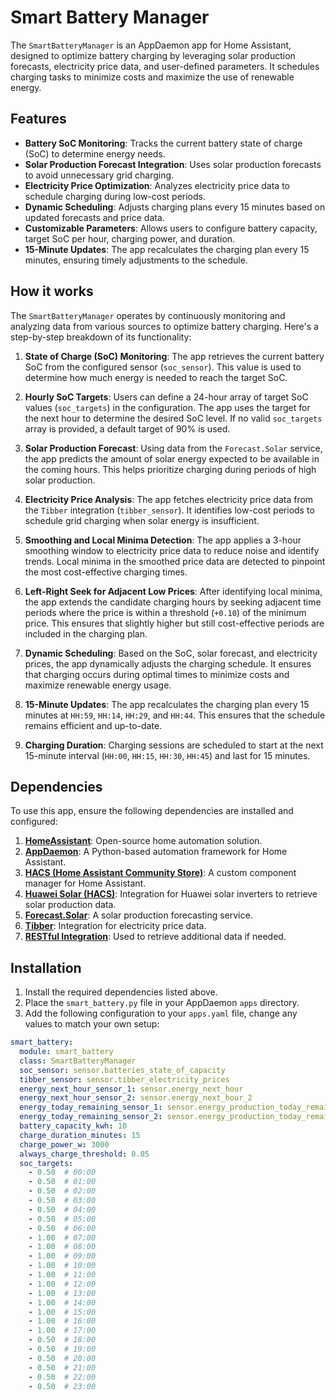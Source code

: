 # Smart Battery Manager

The `SmartBatteryManager` is an AppDaemon app for Home Assistant, designed to optimize battery charging by leveraging solar production forecasts, electricity price data, and user-defined parameters. It schedules charging tasks to minimize costs and maximize the use of renewable energy.

## Features

- **Battery SoC Monitoring**: Tracks the current battery state of charge (SoC) to determine energy needs.
- **Solar Production Forecast Integration**: Uses solar production forecasts to avoid unnecessary grid charging.
- **Electricity Price Optimization**: Analyzes electricity price data to schedule charging during low-cost periods.
- **Dynamic Scheduling**: Adjusts charging plans every 15 minutes based on updated forecasts and price data.
- **Customizable Parameters**: Allows users to configure battery capacity, target SoC per hour, charging power, and duration.
- **15-Minute Updates**: The app recalculates the charging plan every 15 minutes, ensuring timely adjustments to the schedule.

## How it works

The `SmartBatteryManager` operates by continuously monitoring and analyzing data from various sources to optimize battery charging. Here's a step-by-step breakdown of its functionality:

1. **State of Charge (SoC) Monitoring**: The app retrieves the current battery SoC from the configured sensor (`soc_sensor`). This value is used to determine how much energy is needed to reach the target SoC.

2. **Hourly SoC Targets**: Users can define a 24-hour array of target SoC values (`soc_targets`) in the configuration. The app uses the target for the next hour to determine the desired SoC level. If no valid `soc_targets` array is provided, a default target of 90% is used.

3. **Solar Production Forecast**: Using data from the `Forecast.Solar` service, the app predicts the amount of solar energy expected to be available in the coming hours. This helps prioritize charging during periods of high solar production.

4. **Electricity Price Analysis**: The app fetches electricity price data from the `Tibber` integration (`tibber_sensor`). It identifies low-cost periods to schedule grid charging when solar energy is insufficient.

5. **Smoothing and Local Minima Detection**: The app applies a 3-hour smoothing window to electricity price data to reduce noise and identify trends. Local minima in the smoothed price data are detected to pinpoint the most cost-effective charging times.

6. **Left-Right Seek for Adjacent Low Prices**: After identifying local minima, the app extends the candidate charging hours by seeking adjacent time periods where the price is within a threshold (`+0.10`) of the minimum price. This ensures that slightly higher but still cost-effective periods are included in the charging plan.

7. **Dynamic Scheduling**: Based on the SoC, solar forecast, and electricity prices, the app dynamically adjusts the charging schedule. It ensures that charging occurs during optimal times to minimize costs and maximize renewable energy usage.

8. **15-Minute Updates**: The app recalculates the charging plan every 15 minutes at `HH:59`, `HH:14`, `HH:29`, and `HH:44`. This ensures that the schedule remains efficient and up-to-date.

9. **Charging Duration**: Charging sessions are scheduled to start at the next 15-minute interval (`HH:00`, `HH:15`, `HH:30`, `HH:45`) and last for 15 minutes.

## Dependencies

To use this app, ensure the following dependencies are installed and configured:

1. **[HomeAssistant](https://www.home-assistant.io/)**: Open-source home automation solution.
2. **[AppDaemon](https://appdaemon.readthedocs.io/en/latest/)**: A Python-based automation framework for Home Assistant.
3. **[HACS (Home Assistant Community Store)](https://hacs.xyz/)**: A custom component manager for Home Assistant.
4. **[Huawei Solar (HACS)](https://github.com/wlcrs/huawei_solar)**: Integration for Huawei solar inverters to retrieve solar production data.
5. **[Forecast.Solar](https://forecast.solar/)**: A solar production forecasting service.
6. **[Tibber](https://developer.tibber.com/)**: Integration for electricity price data.
7. **[RESTful Integration](https://www.home-assistant.io/integrations/rest/)**: Used to retrieve additional data if needed.

## Installation

1. Install the required dependencies listed above.
2. Place the `smart_battery.py` file in your AppDaemon `apps` directory.
3. Add the following configuration to your `apps.yaml` file, change any values to match your own setup:

```yaml
smart_battery:
  module: smart_battery
  class: SmartBatteryManager
  soc_sensor: sensor.batteries_state_of_capacity
  tibber_sensor: sensor.tibber_electricity_prices
  energy_next_hour_sensor_1: sensor.energy_next_hour
  energy_next_hour_sensor_2: sensor.energy_next_hour_2
  energy_today_remaining_sensor_1: sensor.energy_production_today_remaining
  energy_today_remaining_sensor_2: sensor.energy_production_today_remaining_2
  battery_capacity_kwh: 10
  charge_duration_minutes: 15
  charge_power_w: 3000
  always_charge_threshold: 0.05
  soc_targets:
    - 0.50  # 00:00
    - 0.50  # 01:00
    - 0.50  # 02:00
    - 0.50  # 03:00
    - 0.50  # 04:00
    - 0.50  # 05:00
    - 0.50  # 06:00
    - 1.00  # 07:00
    - 1.00  # 08:00
    - 1.00  # 09:00
    - 1.00  # 10:00
    - 1.00  # 11:00
    - 1.00  # 12:00
    - 1.00  # 13:00
    - 1.00  # 14:00
    - 1.00  # 15:00
    - 1.00  # 16:00
    - 1.00  # 17:00
    - 0.50  # 18:00
    - 0.50  # 19:00
    - 0.50  # 20:00
    - 0.50  # 21:00
    - 0.50  # 22:00
    - 0.50  # 23:00
```
